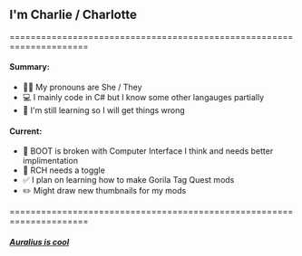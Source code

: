 ## I'm Charlie / Charlotte

=====================================================================

#### Summary:
- 🙆‍♀️ My pronouns are She / They
- 💻 I mainly code in C# but I know some other langauges partially
- 🏫 I'm still learning so I will get things wrong

#### Current:
- 👢 BOOT is broken with Computer Interface I think and needs better implimentation
- 🔢 RCH needs a toggle
- ✅ I plan on learning how to make Gorila Tag Quest mods
- ✏️ Might draw new thumbnails for my mods


=====================================================================

##### [Auralius is cool](https://github.com/auralius-dev) <!-- ♥️ -->
